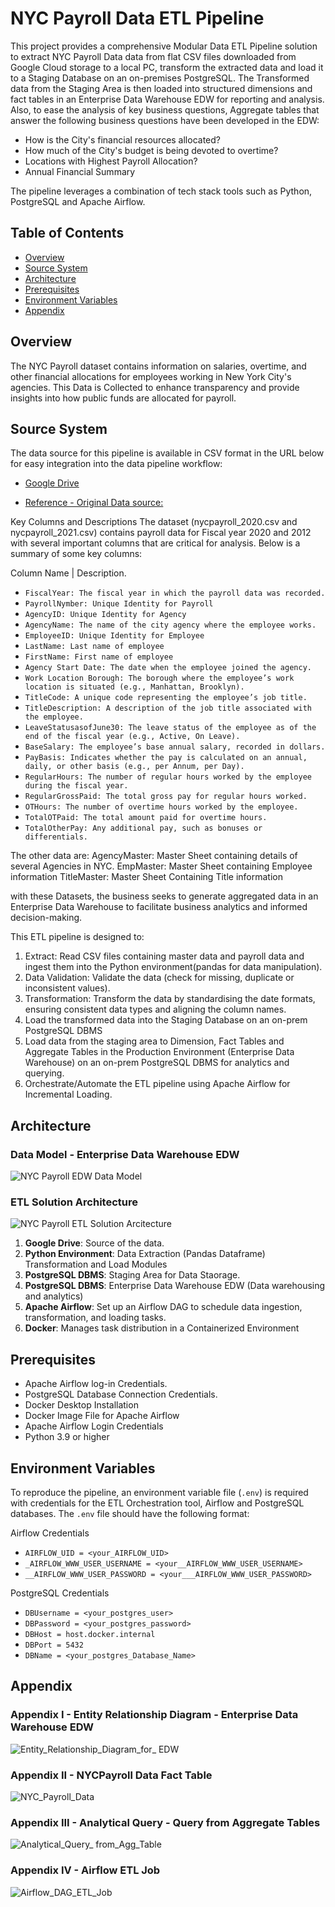 # NYC Payroll Data ETL Pipeline


This project provides a comprehensive Modular Data ETL Pipeline solution to extract NYC Payroll Data data from flat CSV files downloaded from Google Cloud storage to a local PC, transform the extracted data 
and load it to a Staging Database on an on-premises PostgreSQL. The Transformed data from the Staging Area is then loaded into structured dimensions and fact tables in an Enterprise Data Warehouse EDW for 
reporting and analysis. Also, to ease the analysis of key business questions, Aggregate tables that answer the following business questions have been developed in the EDW:

- How is the City's financial resources allocated?
- How much of the City's budget is being devoted to overtime?
- Locations with Highest Payroll Allocation?
- Annual Financial Summary


The pipeline leverages a combination of tech stack tools such as Python, PostgreSQL and Apache Airflow. 

## Table of Contents

- [Overview](#overview)
- [Source System](#source-system)
- [Architecture](#architecture)
- [Prerequisites](#prerequisites)
- [Environment Variables](#environment-variables)
- [Appendix](#appendix)

## Overview
The NYC Payroll dataset contains information on salaries, overtime, and other financial allocations for employees working in New York City's agencies. This Data is Collected to enhance transparency and provide 
insights into how public funds are allocated for payroll. 


## Source System
The data source for this pipeline is available in CSV format in the URL below for easy integration into the data pipeline workflow:
- [Google Drive](https://drive.google.com/drive/folders/1AndnDfj-ChbUP5xHPdYQhG1Zw3BrEjL9)

- [Reference - Original Data source:](https://data.cityofnewyork.us/widgets/k397-673e?mobile_redirect=true) 

Key Columns and Descriptions
The dataset (nycpayroll_2020.csv and nycpayroll_2021.csv) contains payroll data for Fiscal year 2020 and 2012 with several important columns that are critical for analysis. Below is a summary of some key columns:

Column Name  |  Description.
- `FiscalYear: The fiscal year in which the payroll data was recorded.`
- `PayrollNymber: Unique Identity for Payroll`
- `AgencyID: Unique Identity for Agency`
- `AgencyName: The name of the city agency where the employee works.`
- `EmployeeID: Unique Identity for Employee`
- `LastName: Last name of employee`
- `FirstName: First name of employee`
- `Agency Start Date: The date when the employee joined the agency.`
- `Work Location Borough: The borough where the employee’s work location is situated (e.g., Manhattan, Brooklyn).`
- `TitleCode: A unique code representing the employee’s job title.`
- `TitleDescription: A description of the job title associated with the employee.`
- `LeaveStatusasofJune30: The leave status of the employee as of the end of the fiscal year (e.g., Active, On Leave).`
- `BaseSalary: The employee’s base annual salary, recorded in dollars.`
- `PayBasis: Indicates whether the pay is calculated on an annual, daily, or other basis (e.g., per Annum, per Day).`
- `RegularHours: The number of regular hours worked by the employee during the fiscal year.`
- `RegularGrossPaid: The total gross pay for regular hours worked.`
- `OTHours: The number of overtime hours worked by the employee.`
- `TotalOTPaid: The total amount paid for overtime hours.`
- `TotalOtherPay: Any additional pay, such as bonuses or differentials.`

The other data are:
AgencyMaster: Master Sheet containing details of several Agencies in NYC.
EmpMaster: Master Sheet containing Employee information
TitleMaster: Master Sheet Containing Title information

with these Datasets, the business seeks to generate aggregated data in an Enterprise Data Warehouse to facilitate business analytics and informed decision-making.

This ETL pipeline is designed to:

1. Extract: Read CSV files containing master data and payroll data and ingest them into the Python environment(pandas for data manipulation).
2. Data Validation: Validate the data (check for missing, duplicate or inconsistent values).
3. Transformation: Transform the data by standardising the date formats, ensuring consistent data types and  aligning the column names.
4. Load the transformed data into the Staging Database on an on-prem PostgreSQL DBMS 
5. Load data from the staging area to Dimension, Fact Tables and Aggregate Tables in the Production Environment (Enterprise Data Warehouse) on an on-prem PostgreSQL DBMS for analytics and querying.
6. Orchestrate/Automate the ETL pipeline using Apache Airflow for Incremental Loading.

## Architecture
### Data Model - Enterprise Data Warehouse EDW
![NYC Payroll EDW Data Model](NYC_Payroll_Data_Model.png)

### ETL Solution Architecture

![NYC Payroll ETL Solution Arcitecture](ETL_Solution_Arcitecture.png)


1. **Google Drive**: Source of the data.
2. **Python Environment**: Data Extraction (Pandas Dataframe) Transformation and Load Modules 
3. **PostgreSQL DBMS**: Staging Area for Data Staorage.
4. **PostgreSQL DBMS**: Enterprise Data Warehouse EDW (Data warehousing and analytics)
5. **Apache Airflow**: Set up an Airflow DAG to schedule data ingestion, transformation, and loading tasks.
6. **Docker**: Manages task distribution in a Containerized Environment


## Prerequisites
- Apache Airflow log-in Credentials.
- PostgreSQL Database Connection Credentials.
- Docker Desktop Installation
- Docker Image File for Apache Airflow
- Apache Airflow Login Credentials
- Python 3.9 or higher



## Environment Variables

To reproduce the pipeline, an environment variable file (`.env`) is required with credentials for the ETL Orchestration tool, Airflow and PostgreSQL databases. The `.env` file should have the following format:

Airflow Credentials
- `AIRFLOW_UID = <your_AIRFLOW_UID>`
- `_AIRFLOW_WWW_USER_USERNAME = <your__AIRFLOW_WWW_USER_USERNAME>`
- `__AIRFLOW_WWW_USER_PASSWORD = <your___AIRFLOW_WWW_USER_PASSWORD>`

PostgreSQL Credentials
- `DBUsername = <your_postgres_user>`
- `DBPassword = <your_postgres_password>`
- `DBHost = host.docker.internal`
- `DBPort = 5432`
- `DBName = <your_postgres_Database_Name>`

## Appendix
### Appendix I - Entity Relationship Diagram - Enterprise Data Warehouse EDW
![Entity_Relationship_Diagram_for_ EDW](Entity_Relationship_Diagram_for_EDW.png)

### Appendix II - NYCPayroll Data Fact Table
![NYC_Payroll_Data](NYC_Payroll_Data.png)

### Appendix III - Analytical Query - Query from Aggregate Tables
![Analytical_Query_ from_Agg_Table](Analytical_Query_from_Agg_Table.png)

### Appendix IV - Airflow ETL Job
![Airflow_DAG_ETL_Job](Airflow_DAG_ETL_Job.png)



